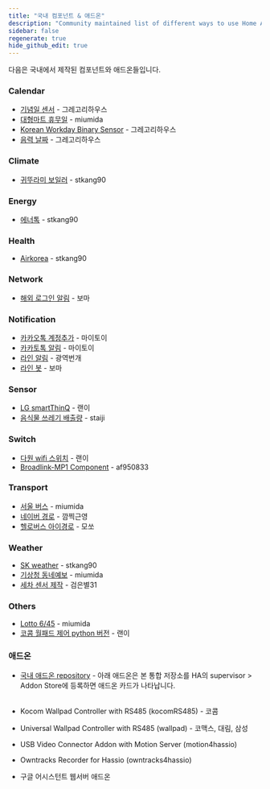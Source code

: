 ```yaml
---
title: "국내 컴포넌트 & 애드온"
description: "Community maintained list of different ways to use Home Assistant."
sidebar: false
regenerate: true
hide_github_edit: true
---
```


다음은 국내에서 제작된 컴포넌트와 애드온들입니다.

### Calendar
* [기념일 센서](https://github.com/GrecHouse/anniversary) - 그레고리하우스
* [대형마트 휴무일](https://github.com/miumida/mart_holiday) - miumida
* [Korean Workday Binary Sensor](https://github.com/GrecHouse/korean_workday) - 그레고리하우스
* [음력 날짜](https://github.com/GrecHouse/lunar_date) - 그레고리하우스

### Climate
* [귀뚜라미 보일러](https://cafe.naver.com/koreassistant/17) - stkang90

### Energy
* [에너톡](https://cafe.naver.com/koreassistant/15) - stkang90

### Health
* [Airkorea](https://cafe.naver.com/koreassistant/14) - stkang90

### Network
* [해외 로그인 알림](https://cafe.naver.com/stsmarthome/13026) - 보마

### Notification
* [카카오톡 계정추가](https://cafe.naver.com/stsmarthome/13612) - 마이토이
* [카카토톡 알림](https://cafe.naver.com/stsmarthome/13573) - 마이토이
* [라인 알림](https://cafe.naver.com/stsmarthome/11415) - 광역번개
* [라인 봇](https://cafe.naver.com/stsmarthome/13987) - 보마

### Sensor
* [LG smartThinQ](https://github.com/GuGu927/hass-smartthinq) - 랜이
* [음식물 쓰레기 배출량](https://github.com/staiji/citywaste_korea) - staiji

### Switch
* [다원 wifi 스위치](https://github.com/GuGu927/dawon) - 랜이
* [Broadlink-MP1 Component](https://github.com/af950833/Home-Assistant-Broadlink-MP1-Custom-Component) - af950833

### Transport
* [서울 버스](https://github.com/miumida/seoul_bus) - miumida
* [네이버 경로](https://github.com/wkd8176/Naver-Travel-Time-Component) - 깜찍근영
* [헬로버스 아이경로](https://cafe.naver.com/stsmarthome/9595) - 모쏘

### Weather
* [SK weather](https://cafe.naver.com/koreassistant/16) - stkang90
* [기상청 동네예보](https://github.com/miumida/local_weather_rss) - miumida
* [세차 센서 제작](https://cafe.naver.com/koreassistant/809) - 검은별31

### Others
* [Lotto 6/45](https://github.com/miumida/lotto645) - miumida
* [코콤 월패드 제어 python 버전](https://github.com/GuGu927/RS485) - 랜이

### 애드온
* [국내 애드온 repository](https://github.com/HAKorea/addons) - 아래 애드온은 본 통합 저장소를 HA의 supervisor > Addon Store에 등록하면 애드온 카드가 나타납니다.<br><br>
* Kocom Wallpad Controller with RS485 (kocomRS485) - 코콤

* Universal Wallpad Controller with RS485 (wallpad) - 코맥스, 대림, 삼성

* USB Video Connector Addon with Motion Server (motion4hassio)

* Owntracks Recorder for Hassio (owntracks4hassio)

* 구글 어시스턴트 웹서버 애드온
